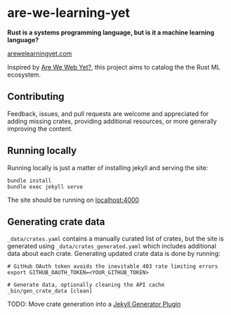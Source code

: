 # are-we-learning-yet

**Rust is a systems programming language, but is it a machine learning language?**

[arewelearningyet.com](http://arewelearningyet.com)

Inspired by [Are We Web Yet?](http://arewewebyet.org/), this project aims to catalog the the Rust ML ecosystem.

## Contributing

Feedback, issues, and pull requests are welcome and appreciated for adding missing crates,
providing additional resources, or more generally improving the content.

## Running locally

Running locally is just a matter of installing jekyll and serving the site:

```
bundle install
bundle exec jekyll serve
```

The site should be running on [localhost:4000](http://localhost:4000)

## Generating crate data

`_data/crates.yaml` contains a manually curated list of crates,
but the site is generated using `_data/crates_generated.yaml`
which includes additional data about each crate.
Generating updated crate data is done by running:

```
# GitHub OAuth token avoids the inevitable 403 rate limiting errors
export GITHUB_OAUTH_TOKEN=<YOUR_GITHUB_TOKEN>

# Generate data, optionally cleaning the API cache
_bin/gen_crate_data [clean]
```

TODO: Move crate generation into a [Jekyll Generator Plugin](https://jekyllrb.com/docs/plugins/#generators)